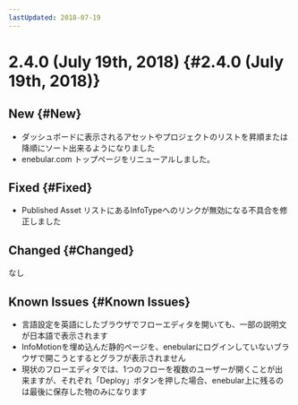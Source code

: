 ```yaml
---
lastUpdated: 2018-07-19
---
```


# 2.4.0 (July 19th, 2018) {#2.4.0 (July 19th, 2018)}

## New {#New}

- ダッシュボードに表示されるアセットやプロジェクトのリストを昇順または降順にソート出来るようになりました
- enebular.com トップページをリニューアルしました。

## Fixed {#Fixed}

- Published Asset リストにあるInfoTypeへのリンクが無効になる不具合を修正しました

## Changed {#Changed}

なし


## Known Issues {#Known Issues}

* 言語設定を英語にしたブラウザでフローエディタを開いても、一部の説明文が日本語で表示されます
* InfoMotionを埋め込んだ静的ページを、enebularにログインしていないブラウザで開こうとするとグラフが表示されません
* 現状のフローエディタでは、1つのフローを複数のユーザーが開くことが出来ますが、それぞれ「Deploy」ボタンを押した場合、enebular上に残るのは最後に保存した物のみになります
